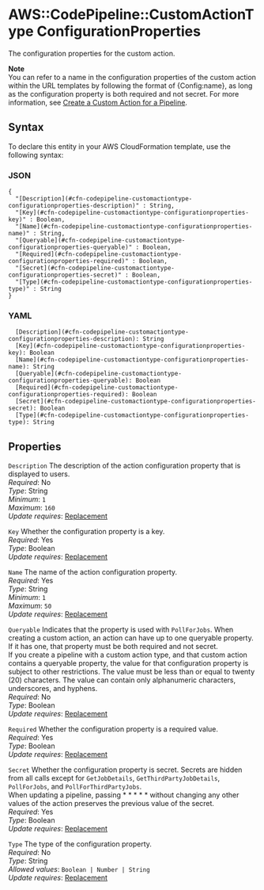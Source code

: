 # AWS::CodePipeline::CustomActionType ConfigurationProperties<a name="aws-properties-codepipeline-customactiontype-configurationproperties"></a>

The configuration properties for the custom action\.

**Note**  
You can refer to a name in the configuration properties of the custom action within the URL templates by following the format of \{Config:name\}, as long as the configuration property is both required and not secret\. For more information, see [Create a Custom Action for a Pipeline](https://docs.aws.amazon.com/codepipeline/latest/userguide/how-to-create-custom-action.html)\.

## Syntax<a name="aws-properties-codepipeline-customactiontype-configurationproperties-syntax"></a>

To declare this entity in your AWS CloudFormation template, use the following syntax:

### JSON<a name="aws-properties-codepipeline-customactiontype-configurationproperties-syntax.json"></a>

```
{
  "[Description](#cfn-codepipeline-customactiontype-configurationproperties-description)" : String,
  "[Key](#cfn-codepipeline-customactiontype-configurationproperties-key)" : Boolean,
  "[Name](#cfn-codepipeline-customactiontype-configurationproperties-name)" : String,
  "[Queryable](#cfn-codepipeline-customactiontype-configurationproperties-queryable)" : Boolean,
  "[Required](#cfn-codepipeline-customactiontype-configurationproperties-required)" : Boolean,
  "[Secret](#cfn-codepipeline-customactiontype-configurationproperties-secret)" : Boolean,
  "[Type](#cfn-codepipeline-customactiontype-configurationproperties-type)" : String
}
```

### YAML<a name="aws-properties-codepipeline-customactiontype-configurationproperties-syntax.yaml"></a>

```
  [Description](#cfn-codepipeline-customactiontype-configurationproperties-description): String
  [Key](#cfn-codepipeline-customactiontype-configurationproperties-key): Boolean
  [Name](#cfn-codepipeline-customactiontype-configurationproperties-name): String
  [Queryable](#cfn-codepipeline-customactiontype-configurationproperties-queryable): Boolean
  [Required](#cfn-codepipeline-customactiontype-configurationproperties-required): Boolean
  [Secret](#cfn-codepipeline-customactiontype-configurationproperties-secret): Boolean
  [Type](#cfn-codepipeline-customactiontype-configurationproperties-type): String
```

## Properties<a name="aws-properties-codepipeline-customactiontype-configurationproperties-properties"></a>

`Description` <a name="cfn-codepipeline-customactiontype-configurationproperties-description"></a>
The description of the action configuration property that is displayed to users\.  
_Required_: No  
_Type_: String  
_Minimum_: `1`  
_Maximum_: `160`  
_Update requires_: [Replacement](https://docs.aws.amazon.com/AWSCloudFormation/latest/UserGuide/using-cfn-updating-stacks-update-behaviors.html#update-replacement)

`Key` <a name="cfn-codepipeline-customactiontype-configurationproperties-key"></a>
Whether the configuration property is a key\.  
_Required_: Yes  
_Type_: Boolean  
_Update requires_: [Replacement](https://docs.aws.amazon.com/AWSCloudFormation/latest/UserGuide/using-cfn-updating-stacks-update-behaviors.html#update-replacement)

`Name` <a name="cfn-codepipeline-customactiontype-configurationproperties-name"></a>
The name of the action configuration property\.  
_Required_: Yes  
_Type_: String  
_Minimum_: `1`  
_Maximum_: `50`  
_Update requires_: [Replacement](https://docs.aws.amazon.com/AWSCloudFormation/latest/UserGuide/using-cfn-updating-stacks-update-behaviors.html#update-replacement)

`Queryable` <a name="cfn-codepipeline-customactiontype-configurationproperties-queryable"></a>
Indicates that the property is used with `PollForJobs`\. When creating a custom action, an action can have up to one queryable property\. If it has one, that property must be both required and not secret\.  
If you create a pipeline with a custom action type, and that custom action contains a queryable property, the value for that configuration property is subject to other restrictions\. The value must be less than or equal to twenty \(20\) characters\. The value can contain only alphanumeric characters, underscores, and hyphens\.  
_Required_: No  
_Type_: Boolean  
_Update requires_: [Replacement](https://docs.aws.amazon.com/AWSCloudFormation/latest/UserGuide/using-cfn-updating-stacks-update-behaviors.html#update-replacement)

`Required` <a name="cfn-codepipeline-customactiontype-configurationproperties-required"></a>
Whether the configuration property is a required value\.  
_Required_: Yes  
_Type_: Boolean  
_Update requires_: [Replacement](https://docs.aws.amazon.com/AWSCloudFormation/latest/UserGuide/using-cfn-updating-stacks-update-behaviors.html#update-replacement)

`Secret` <a name="cfn-codepipeline-customactiontype-configurationproperties-secret"></a>
Whether the configuration property is secret\. Secrets are hidden from all calls except for `GetJobDetails`, `GetThirdPartyJobDetails`, `PollForJobs`, and `PollForThirdPartyJobs`\.  
When updating a pipeline, passing \* \* \* \* \* without changing any other values of the action preserves the previous value of the secret\.  
_Required_: Yes  
_Type_: Boolean  
_Update requires_: [Replacement](https://docs.aws.amazon.com/AWSCloudFormation/latest/UserGuide/using-cfn-updating-stacks-update-behaviors.html#update-replacement)

`Type` <a name="cfn-codepipeline-customactiontype-configurationproperties-type"></a>
The type of the configuration property\.  
_Required_: No  
_Type_: String  
_Allowed values_: `Boolean | Number | String`  
_Update requires_: [Replacement](https://docs.aws.amazon.com/AWSCloudFormation/latest/UserGuide/using-cfn-updating-stacks-update-behaviors.html#update-replacement)
